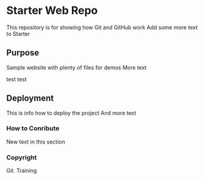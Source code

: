 # Starter Web Repo

This repository is for showing how Git and GitHub work
Add some more text to Starter

## Purpose

Sample website with plenty of files for demos
More text

test test
## Deployment

This is info how to deploy the project
And more text

### How to Conribute

New text in this section

### Copyright

Git. Training